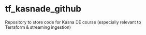 # tf_kasnade_github
Repository to store code for Kasna DE course (especially relevant to Terraform &amp; streaming ingestion)
